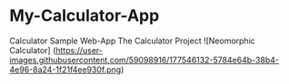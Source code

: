 # My-Calculator-App
Calculator Sample Web-App
The Calculator Project
![Neomorphic Calculator]
(https://user-images.githubusercontent.com/59098916/177546132-5784e64b-38b4-4e96-8a24-1f21f4ee930f.png)
